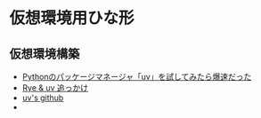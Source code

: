 # 仮想環境用ひな形

## 仮想環境構築

- [Pythonのパッケージマネージャ「uv」を試してみたら爆速だった](https://qiita.com/mottyzzz/items/c7451c5ce2ca954fde52)
- [Rye & uv 追っかけ](https://zenn.dev/tkm/scraps/f79d795e47fa15)
- [uv's github](https://github.com/astral-sh/uv)
- 